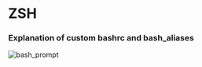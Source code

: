 # ZSH

### Explanation of custom bashrc and bash_aliases

![bash_prompt](/home/steven/Pictures/zsh_cli.png)

